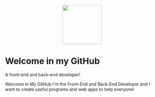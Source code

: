 <div align="center">
  <img src="https://avatars.githubusercontent.com/u/173706435" style="width:128px;">
</div>

# Welcome in my GitHub

A front-end and back-end developer!

Welcome in My GitHub I'm the Front-End and Back-End Developer and I want to create useful programs and web apps to help everyone!
